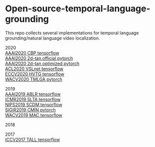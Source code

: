 # Open-source-temporal-language-grounding

This repo collects several implementations for temporal language grounding/natural language video localization.

2020  
[AAAI2020 CBP tensorflow](https://github.com/JaywongWang/CBP)  
[AAAI2020 2d-tan official pytorch](https://github.com/microsoft/2D-TAN)  
[AAAI2020 2d-tan optimized pytorch](https://github.com/ChenJoya/2dtan)  
[ACL2020 VSLnet tensorflow](https://github.com/IsaacChanghau/VSLNet)  
[ECCV2020 HVTG tensorflow](https://github.com/forwchen/HVTG)  
[WACV2020 TMLGA pytorch](https://github.com/crodriguezo/TMLGA)  

2019  
[AAAI2019 ABLR tensorflow](https://github.com/yytzsy/ABLR_code)  
[ICMR2019 SLTA tensorflow](https://github.com/BonnieHuangxin/SLTA)  
[NIPS2019 SCDM tensorflow](https://github.com/yytzsy/SCDM)  
[SIGIR2019 CMIN pytorch](https://github.com/ikuinen/CMIN_moment_retrieval)  
[WACV2019 MAC tensorflow](https://github.com/runzhouge/MAC)  

2018  

2017  
[ICCV2017 TALL tensorflow](https://github.com/jiyanggao/TALL)  
